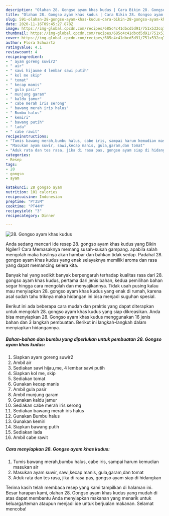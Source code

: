 ```yaml
---
description: "Olahan 28. Gongso ayam khas kudus | Cara Bikin 28. Gongso ayam khas kudus Yang Menggugah Selera"
title: "Olahan 28. Gongso ayam khas kudus | Cara Bikin 28. Gongso ayam khas kudus Yang Menggugah Selera"
slug: 591-olahan-28-gongso-ayam-khas-kudus-cara-bikin-28-gongso-ayam-khas-kudus-yang-menggugah-selera
date: 2020-11-16T09:45:27.878Z
image: https://img-global.cpcdn.com/recipes/685c4c41dbcd5d91/751x532cq70/28-gongso-ayam-khas-kudus-foto-resep-utama.jpg
thumbnail: https://img-global.cpcdn.com/recipes/685c4c41dbcd5d91/751x532cq70/28-gongso-ayam-khas-kudus-foto-resep-utama.jpg
cover: https://img-global.cpcdn.com/recipes/685c4c41dbcd5d91/751x532cq70/28-gongso-ayam-khas-kudus-foto-resep-utama.jpg
author: Flora Schwartz
ratingvalue: 4.1
reviewcount: 4
recipeingredient:
- " ayam goreng suwir2"
- " air"
- " sawi hijaume 4 lembar sawi putih"
- " kol me skip"
- " tomat"
- " kecap manis"
- " gula pasir"
- " munjung garam"
- " kaldu jamur"
- " cabe merah iris serong"
- " bawang merah iris halus"
- " Bumbu halus"
- " kemiri"
- " bawang putih"
- " lada"
- " cabe rawit"
recipeinstructions:
- "Tumis bawang merah,bumbu halus, cabe iris, sampai harum kemudian masukan air"
- "Masukan ayam suwir, sawi,kecap manis, gula,garam,dan tomat"
- "Aduk rata dan tes rasa, jika di rasa pas, gongso ayam siap di hidangkan"
categories:
- Resep
tags:
- 28
- gongso
- ayam

katakunci: 28 gongso ayam 
nutrition: 101 calories
recipecuisine: Indonesian
preptime: "PT35M"
cooktime: "PT44M"
recipeyield: "3"
recipecategory: Dinner

---
```



![28. Gongso ayam khas kudus](https://img-global.cpcdn.com/recipes/685c4c41dbcd5d91/751x532cq70/28-gongso-ayam-khas-kudus-foto-resep-utama.jpg)

Anda sedang mencari ide resep 28. gongso ayam khas kudus yang Bikin Ngiler? Cara Memasaknya memang susah-susah gampang. apabila salah mengolah maka hasilnya akan hambar dan bahkan tidak sedap. Padahal 28. gongso ayam khas kudus yang enak selayaknya memiliki aroma dan rasa yang dapat memancing selera kita.



Banyak hal yang sedikit banyak berpengaruh terhadap kualitas rasa dari 28. gongso ayam khas kudus, pertama dari jenis bahan, kedua pemilihan bahan segar hingga cara mengolah dan menyajikannya. Tidak usah pusing kalau mau menyiapkan 28. gongso ayam khas kudus yang enak di rumah, karena asal sudah tahu triknya maka hidangan ini bisa menjadi suguhan spesial.


Berikut ini ada beberapa cara mudah dan praktis yang dapat diterapkan untuk mengolah 28. gongso ayam khas kudus yang siap dikreasikan. Anda bisa menyiapkan 28. Gongso ayam khas kudus menggunakan 16 jenis bahan dan 3 langkah pembuatan. Berikut ini langkah-langkah dalam menyiapkan hidangannya.

<!--inarticleads1-->

##### Bahan-bahan dan bumbu yang diperlukan untuk pembuatan 28. Gongso ayam khas kudus:

1. Siapkan  ayam goreng suwir2
1. Ambil  air
1. Sediakan  sawi hijau,me, 4 lembar sawi putih
1. Siapkan  kol me, skip
1. Sediakan  tomat
1. Gunakan  kecap manis
1. Ambil  gula pasir
1. Ambil  munjung garam
1. Gunakan  kaldu jamur
1. Sediakan  cabe merah iris serong
1. Sediakan  bawang merah iris halus
1. Gunakan  Bumbu halus
1. Gunakan  kemiri
1. Siapkan  bawang putih
1. Sediakan  lada
1. Ambil  cabe rawit




<!--inarticleads2-->

##### Cara menyiapkan 28. Gongso ayam khas kudus:

1. Tumis bawang merah,bumbu halus, cabe iris, sampai harum kemudian masukan air
1. Masukan ayam suwir, sawi,kecap manis, gula,garam,dan tomat
1. Aduk rata dan tes rasa, jika di rasa pas, gongso ayam siap di hidangkan




Terima kasih telah membaca resep yang kami tampilkan di halaman ini. Besar harapan kami, olahan 28. Gongso ayam khas kudus yang mudah di atas dapat membantu Anda menyiapkan makanan yang menarik untuk keluarga/teman ataupun menjadi ide untuk berjualan makanan. Selamat mencoba!
